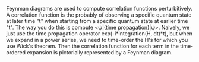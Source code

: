 Feynman diagrams are used to compute correlation functions perturbitively.
A correlation function is the probably of observing a specific quantum state at later time "t" when starting from a specific quantum state at earlier time "t".
The way you do this is compute <ψ|(time propagation)|ψ>. Naively, we just use the time propagation operator exp(-i*integration(H, dt)*t), but when we expand in a power series,
we need to time-order the H's for which you use Wick's theorem. Then the correlation function for each term in the time-ordered expansion is pictorially represented by a Feynman diagram.
